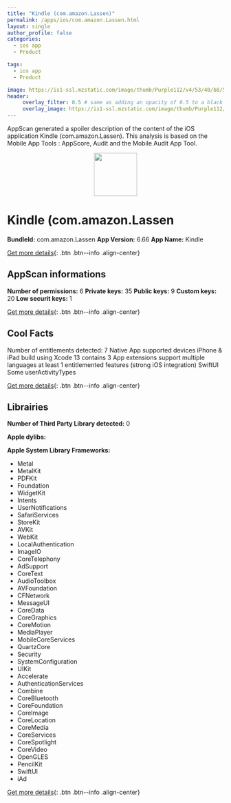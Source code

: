 ```yaml
---
title: "Kindle (com.amazon.Lassen)"
permalink: /apps/ios/com.amazon.Lassen.html
layout: single
author_profile: false
categories: 
  - ios app 
  - Product 

tags: 
  - ios app 
  - Product 

image: https://is1-ssl.mzstatic.com/image/thumb/Purple112/v4/53/40/b8/5340b8c7-5436-3d68-6a41-94805bc1a3d3/AppIcon-0-1x_U007emarketing-0-6-0-0-0-85-220.png/512x512bb.jpg
header: 
     overlay_filter: 0.5 # same as adding an opacity of 0.5 to a black background
     overlay_image: https://is1-ssl.mzstatic.com/image/thumb/Purple112/v4/53/40/b8/5340b8c7-5436-3d68-6a41-94805bc1a3d3/AppIcon-0-1x_U007emarketing-0-6-0-0-0-85-220.png/512x512bb.jpg
---
```

AppScan generated a spoiler description of the content of the iOS application Kindle (com.amazon.Lassen). This analysis is based on the Mobile App Tools : AppScore, Audit and the Mobile Audit App Tool.

  
  
<div style="text-align: center;"><img src="https://is1-ssl.mzstatic.com/image/thumb/Purple112/v4/53/40/b8/5340b8c7-5436-3d68-6a41-94805bc1a3d3/AppIcon-0-1x_U007emarketing-0-6-0-0-0-85-220.png/512x512bb.jpg" width="100" height="100"></div>  
  
# Kindle (com.amazon.Lassen

**BundleId:** com.amazon.Lassen
**App Version:** 6.66
**App Name:** Kindle


[Get more details](/pricing.html){: .btn .btn--info .align-center}  
  
## AppScan informations 

**Number of permissions:** 6
**Private keys:** 35
**Public keys:** 9
**Custom keys:** 20
**Low securit keys:** 1
  
[Get more details](/pricing.html){: .btn .btn--info .align-center}

## Cool Facts

Number of entitlements detected: 7
Native App
supported devices iPhone & iPad
build using Xcode 13
contains 3 App extensions
support multiple languages
at least 1 entitlemented features (strong iOS integration)
SwiftUI
Some userActivityTypes
  
[Get more details](/pricing.html){: .btn .btn--info .align-center}

## Librairies 
**Number of Third Party Library detected:** 0

**Apple dylibs:**


**Apple System Library Frameworks:**
- Metal
- MetalKit
- PDFKit
- Foundation
- WidgetKit
- Intents
- UserNotifications
- SafariServices
- StoreKit
- AVKit
- WebKit
- LocalAuthentication
- ImageIO
- CoreTelephony
- AdSupport
- CoreText
- AudioToolbox
- AVFoundation
- CFNetwork
- MessageUI
- CoreData
- CoreGraphics
- CoreMotion
- MediaPlayer
- MobileCoreServices
- QuartzCore
- Security
- SystemConfiguration
- UIKit
- Accelerate
- AuthenticationServices
- Combine
- CoreBluetooth
- CoreFoundation
- CoreImage
- CoreLocation
- CoreMedia
- CoreServices
- CoreSpotlight
- CoreVideo
- OpenGLES
- PencilKit
- SwiftUI
- iAd


  
[Get more details](/pricing.html){: .btn .btn--info .align-center}

